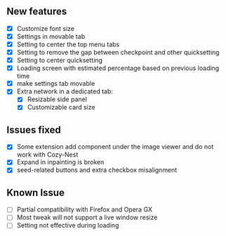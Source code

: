 ## New features

- [x]  Customize font size
- [x]  Settings in movable tab
- [x]  Setting to center the top menu tabs
- [x]  Setting to remove the gap between checkpoint and other quicksetting
- [x]  Setting to center quicksetting
- [x]  Loading screen with estimated percentage based on previous loading time
- [x]  make settings tab movable
- [x]  Extra network in a dedicated tab:
    - [x]  Resizable side panel
    - [x]  Customizable card size

## Issues fixed

- [x]  Some extension add component under the image viewer and do not work with Cozy-Nest
- [x]  Expand in inpainting is broken
- [x]  seed-related buttons and extra checkbox misalignment

## Known Issue

- [ ]  Partial compatibility with Firefox and Opera GX
- [ ]  Most tweak will not support a live window resize
- [ ]  Setting not effective during loading